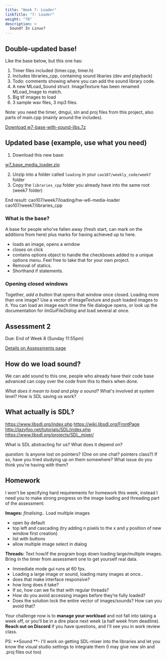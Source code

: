 ```yaml
---
title: "Week 7: Loader"
linkTitle: "7: Loader"
weight: "70"
description: >
  Sound? In Linux?
---
```


## Double-updated base!

Like the base below, but this one has:
1. Timer files included (timer.cpp, timer.h)
2. Includes libraries_cpp, containing sound libaries (dev and playback)
3. Todo: comments showing where you can add the sound library code.
4. A new MLoad_Sound struct. ImageTexture has been renamed MLoad_Image to match.
5. Big tif images to load
6. 3 sample wav files, 3 mp3 files.

Note: you need the timer, dmgui, sln and proj files from this project, also parts of main.cpp (mainly around the includes).

<a class="btn btn-lg btn-primary mr-3 mb-4" href="https://laureateaus-my.sharepoint.com/:u:/g/personal/daniel_mcgillick_laureate_edu_au/EYzfbd90TelGn-TGUM5hgi8Bae6WYCzYQwZnmg8CsTJjxA?e=YI41NP" target="_blank">Download w7-base-with-sound-libs.7z<i class="fas fa-arrow-alt-circle-right ml-2"></i></a>

## Updated base (example, use what you need)

1. Download this new base:

<a class="btn btn-lg btn-primary mr-3 mb-4" href="https://laureateaus-my.sharepoint.com/:u:/g/personal/daniel_mcgillick_laureate_edu_au/EZAodsMjJQlLmjmwWau6B48B0ulDLZlNYSrr8SODYFQ3dg?e=Yt4U5n" target="_blank">w7_base_media_loader.zip<i class="fas fa-arrow-alt-circle-right ml-2"></i></a>

2. Unzip into a folder called `loading` in your `cao107/weekly_code/week7` folder
3. Copy the `libraries_cpp` folder you already have into the same root (week7 folder)

End result:
cao107/week7/loading/hw-w6-media-loader
cao107/week7/libraries_cpp

### What is the base?
A base for people who've fallen away (fresh start, can mark on the additions from here) plus marks for having achieved up to here.
- loads an image, opens a window
- closes on click
- contains options object to handle the checkboxes added to a unique options menu. Feel free to take that for your own project. 
- Removal of statics. 
- Shorthand if statements.

### Opening closed windows

Together, _add a button_ that opens that window once closed.
Loading more than one image? Use a vector of ImageTexture and push loaded images to it.
You can load an image each time the file dialogue opens, or look up the documentation for _ImGuiFileDialog_ and load several at once.

## Assessment 2

Due: End of Week 8 (Sunday 11:55pm)

<a class="btn btn-lg btn-primary mr-3 mb-4" href="../assessments/#assessment-2-multi-threaded-loader" target="_blank">Details on Assessments page<i class="fas fa-arrow-alt-circle-right ml-2"></i></a>

## How do we load sound?
We can add sound to this one, people who already have their code base advanced can copy over the code from this to theirs when done.

_What does it mean to load and play a sound?_ What's involved at system level? How is SDL saving us work?

## What actually is SDL?

<https://www.libsdl.org/index.php>
<https://wiki.libsdl.org/FrontPage>
<http://lazyfoo.net/tutorials/SDL/index.php>
<https://www.libsdl.org/projects/SDL_mixer/>

What is SDL abstracting for us? What does it depend on?

_question:_ Is anyone lost on pointers? (One on one chat? pointers class?) If so, have you tried studying up on them somewhere? What issue do you think you're having with them? 

## Homework

I won't be specifying hard requirements for homework this week, instead I need you to make strong progress on the image loading and threading part of the assessment:

**Images:** _finalising.._
Load multiple images
- open by default
- top left and cascading (try adding n pixels to the x and y position of new window first creation)
- list with buttons
- allow multiple image select in dialog

**Threads:**
Text how/if the program bogs down loading large/multiple images. Bring in the timer from assessment one to get yourself real data.
- Immediate mode gui runs at 60 fps.
- Loading a large image or sound, loading many images at once..
- does that make interface responsive?
- how long does it take?
- If so, how can we fix that with regular threads?
- How do you avoid accessing images before they’re fully loaded?
- Does the solution lock the entire vector of images/sounds? How can you avoid that?

Your challenge now is to **manage your workload** and not fall into taking a week off, or you'll be in a dire place next week (a half week from deadline). **Reach out on Discord** if you have questions, and I'll see you in work review class.

PS: **Sound **- I'll work on getting SDL-mixer into the libraries and let you know the visual studio settings to integrate them (I may give new sln and .proj files out too)

<!--

## Bonus: References and pointers videos?

## Bonus: Compiling in Linux. Installing the required libraries
1. Copying your files to the Linux virtual machine. VmWare share folder. Recco: zip it on windows side first, then copy over, unzip.
2. Try compiling, show there are errors re: missing libraries. Visual studio's compiler and g++ handle this differently. I've sorted out the Makefile but we need the libraries installed at system level on Linux.
3. sudo apt install libSDL2-dev, sdl2 image, imguifiledialog, mixer? #!cao107.

-->